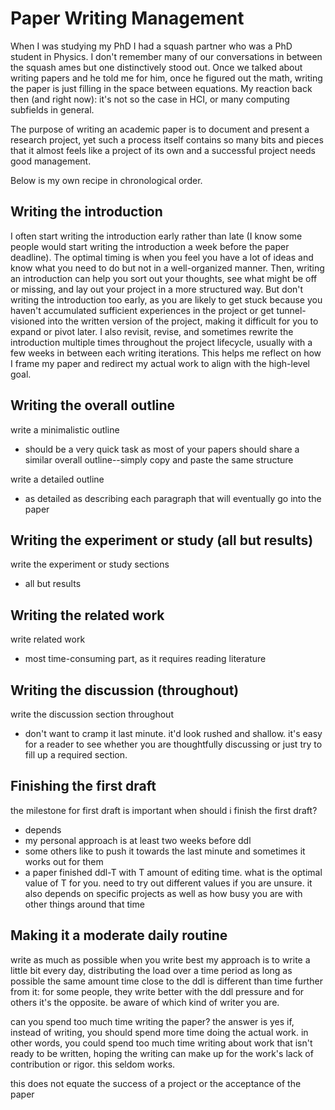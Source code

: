 # Paper Writing Management

When I was studying my PhD I had a squash partner who was a PhD student in Physics. I don't remember many of our conversations in between the squash ames but one distinctively stood out. Once we talked about writing papers and he told me for him, once he figured out the math, writing the paper is just filling in the space between equations. My reaction back then (and right now): it's not so the case in HCI, or many computing subfields in general.

The purpose of writing an academic paper is to document and present a research project, yet such a process itself contains so many bits and pieces that it almost feels like a project of its own and a successful project needs good management.

Below is my own recipe in chronological order.

## Writing the introduction
I often start writing the introduction early rather than late (I know some people would start writing the introduction a week before the paper deadline).
The optimal timing is when you feel you have a lot of ideas and know what you need to do but not in a well-organized manner. Then, writing an introduction can help you sort out your thoughts, see what might be off or missing, and lay out your project in a more structured way.
But don't writing the introduction too early, as you are likely to get stuck because you haven't accumulated sufficient experiences in the project or get tunnel-visioned into the written version of the project, making it difficult for you to expand or pivot later.
I also revisit, revise, and sometimes rewrite the introduction multiple times throughout the project lifecycle, usually with a few weeks in between each writing iterations. This helps me reflect on how I frame my paper and redirect my actual work to align with the high-level goal.

## Writing the overall outline
write a minimalistic outline
- should be a very quick task as most of your papers should share a similar overall outline--simply copy and paste the same structure

write a detailed outline
- as detailed as describing each paragraph that will eventually go into the paper

## Writing the experiment or study (all but results)
write the experiment or study sections
- all but results

## Writing the related work
write related work
- most time-consuming part, as it requires reading literature

## Writing the discussion (throughout)
write the discussion section throughout
- don't want to cramp it last minute. it'd look rushed and shallow. it's easy for a reader to see whether you are thoughtfully discussing or just try to fill up a required section.

## Finishing the first draft
the milestone for first draft is important
when should i finish the first draft?
- depends
- my personal approach is at least two weeks before ddl
- some others like to push it towards the last minute and sometimes it works out for them
- a paper finished ddl-T with T amount of editing time. what is the optimal value of T for you. need to try out different values if you are unsure. it also depends on specific projects as well as how busy you are with other things around that time

## Making it a moderate daily routine
write as much as possible when you write best
my approach is to write a little bit every day, distributing the load over a time period as long as possible
the same amount time close to the ddl is different than time further from it: for some people, they write better with the ddl pressure and for others it's the opposite. be aware of which kind of writer you are.

can you spend too much time writing the paper?
the answer is yes if, instead of writing, you should spend more time doing the actual work. in other words, you could spend too much time writing about work that isn't ready to be written, hoping the writing can make up for the work's lack of contribution or rigor. this seldom works.

this does not equate the success of a project or the acceptance of the paper